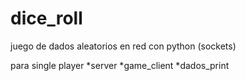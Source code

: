 # dice_roll
juego de dados aleatorios en red con python (sockets)

para single player
*server
*game_client
*dados_print

